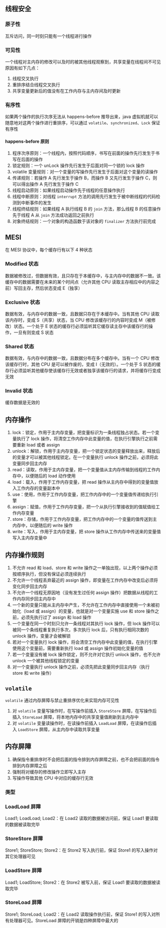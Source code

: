 ## 线程安全
### 原子性
互斥访问，同一时刻只能有一个线程进行操作

### 可见性
一个线程对主内存的修改可以及时的被其他线程观察到，共享变量在线程间不可见原因有如下几点：
1. 线程交叉执行
2. 重排序结合线程交叉执行
3. 共享变量更新后的值没有在工作内存与主内存间及时更新

### 有序性
如果两个操作的执行次序无法从 happens-before 推导出来，java 虚拟机就可以随意地对这两个操作进行重排序，可以通过 `volatile`、`synchronized`、`Lock` 保证有序性

#### happens-before 原则
1. 程序次序原则：一个线程内，按照代码顺序，书写在前面的操作先行发生于书写在后面的操作
2. 锁定规则：一个 unLock 操作先行发生于后面对同一个锁的 lock 操作
3. volatile 变量规则：对一个变量的写操作先行发生于后面对这个变量的读操作
4. 传递规则：若操作 A 先行发生于操作 B，而操作 B 又先行发生于操作 C，则可以得出操作 A 先行发生于操作 C
5. 线程启动原则：如果线程启动操作先于线程的任意操作执行
6. 线程中断原则：对线程 `interrupt` 方法的调用先行发生于被中断线程的代码检测到中断事件的发生
7. 线程终结规则：如果线程 A 执行线程 B 的 `join` 方法，那么线程 B 的任意操作先于线程 A 从 `join` 方法成功返回之前执行
8. 对象终结规则：一个对象的构造函数于该对象的 `finalizer` 方法执行前完成

## MESI
在 MESI 协议中，每个缓存行有以下 4 种状态

### Modified 状态
数据被修改过，但数据有效，且只存在于本缓存中，与主内存中的数据不一致。该缓存中的数据需要在未来的某个时间点（允许其他 CPU 读取主存相应中的内容之前）写回主存，然后状态变成 E（独享）

### Exclusive 状态
数据有效，与内存中的数据一致，且数据只存在于本缓存中。当有其他 CPU 读取该内存时，变成 S（共享）状态，当 CPU 修改该缓存行的内容时变成 M（被修改）状态。一个处于 E 状态的缓存行必须监听其它缓存读主存中该缓存行的操作，一旦有则变成 S 状态

### Shared 状态
数据有效，与内存中的数据一致，且数据分布在多个缓存中。当有一个 CPU 修改该缓存行时，其他 CPU 是可以被作废的，变成 I（无效的）。一个处于 S 状态的缓存行必须监听其他缓存使该缓存行无效或者独享该缓存行的请求，并将缓存行变成无效

### Invalid 状态
缓存数据是无效的

## 内存操作
1. lock：锁定，作用于主内存变量，把变量标识为一条线程独占状态。若一个变量执行了 lock 操作，将清空工作内存中此变量的值，在执行引擎执行之前需要重新 load 或者 assign
2. unlock：解锁，作用于主内存变量，把一个锁定状态的变量释放出来，释放后的变量才可以被其他线程锁定。在一个变量执行 unlock 操作之前，必须将此变量同步回主内存
3. read：读取，作用于主内存变量，把一个变量值从主内存传输到线程的工作内存中，以便随后的 load 动作使用
4. load：载入，作用于工作内存变量，把 read 操作从主内存中得到的变量值放入工作内存的变量副本中
5. use：使用，作用于工作内存变量，把工作内存中的一个变量值传递给执行引擎
6. assign：赋值，作用于工作内存变量，把一个从执行引擎接收到的值赋值给工作内存变量
7. store：存储，作用于工作内存变量，把工作内存中的一个变量的值传送到主内存中，以便随后的 write 操作
8. write：写入，作用于主内存变量，把 store 操作从工作内存中传送来的变量值写入主内存变量中

## 内存操作规则
1. 不允许 read 和 load、store 和 write 操作之一单独出现，以上两个操作必须按顺序执行，但没有保证必须连续执行
2. 不允许一个线程丢弃最近的 assign 操作，即变量在工作内存中改变后必须将变化同步回主内存
3. 不允许一个线程无原因地（没有发生过任何 assign 操作）把数据从线程的工作内存同步回主内存中
4. 一个新的变量只能从主内存中产生，不允许在工作内存中直接使用一个未被初始化（load 或 assign）的变量，也就是对一个变量实施 use 和 store 操作之前，必须先执行过了 assign 和 load 操作
5. 一个变量在同一个时刻只允许一条线程对其执行 lock 操作，但 lock 操作可以被同一个条线程重复执行多次，多次执行 lock 后，只有执行相同次数的 unlock 操作，变量才会被解锁
6. 若对一个变量执行 lock 操作，将会清空工作内存中此变量的值，在执行引擎使用这个变量前，需要重新执行 load 或 assign 操作初始化变量的值
7. 若一个变量没有被 lock 操作锁定，则不允许对它执行 unlock 操作，也不允许 unlock 一个被其他线程锁定的变量
8. 对一个变量执行 unlock 操作之前，必须先把此变量同步回主内存（执行 store 和 write 操作）

## `volatile`
`volatile` 通过内存屏障与禁止重排序优化来实现内存可见性
1. 对 `volatile` 变量写操作时，在写操作前插入 `StoreStore` 屏障，在写操作后插入 `StoreLoad` 屏障，将本地内存中的共享变量值刷新到主内存中
2. 对 `volatile` 变量读操作时，在读操作前插入 `LoadLoad` 屏障，在读操作后插入 `LoadStore` 屏障，从主内存中读取共享变量

## 内存屏障
1. 确保指令重排序时不会把后面的指令排到内存屏障之前，也不会把前面的指令排到内存屏障之后
2. 强制将对缓存的修改操作立即写入主存
3. 写操作导致其他 CPU 中对应的缓存行无效

### 类型
### LoadLoad 屏障
Load1; LoadLoad; Load2：在 Load2 读取的数据被访问前，保证 Load1 要读取的数据被读取完毕

### StoreStore 屏障
Store1; StoreStore; Store2：在 Store2 写入执行前，保证 Store1 的写入操作对其它处理器可见

### LoadStore 屏障
Load1; LoadStore; Store2：在 Store2 被写入前，保证 Load1 要读取的数据被读取完毕

### StoreLoad 屏障
Store1; StoreLoad; Load2：在 Load2 读取操作执行前，保证 Store1 的写入对所有处理器可见。StoreLoad 屏障的开销是四种屏障中最大的
